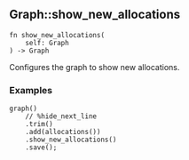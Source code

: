 ## Graph::show_new_allocations

```rhai
fn show_new_allocations(
    self: Graph
) -> Graph
```

Configures the graph to show new allocations.

### Examples

```rhai,%run
graph()
    // %hide_next_line
    .trim()
    .add(allocations())
    .show_new_allocations()
    .save();
```
